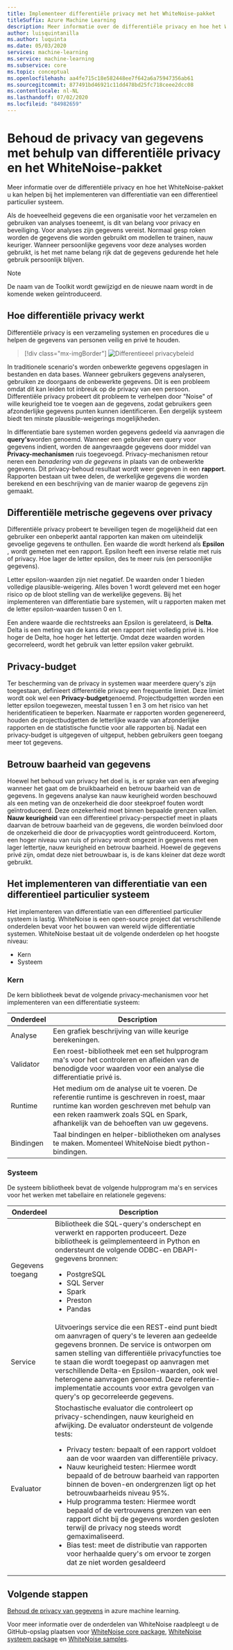 ```yaml
---
title: Implementeer differentiële privacy met het WhiteNoise-pakket
titleSuffix: Azure Machine Learning
description: Meer informatie over de differentiële privacy en hoe het WhiteNoise-pakket u kan helpen bij het implementeren van differentiële privé systemen die de privacy van gegevens behouden.
author: luisquintanilla
ms.author: luquinta
ms.date: 05/03/2020
services: machine-learning
ms.service: machine-learning
ms.subservice: core
ms.topic: conceptual
ms.openlocfilehash: aa4fe715c18e582448ee7f642a6a75947356ab61
ms.sourcegitcommit: 877491bd46921c11dd478bd25fc718ceee2dcc08
ms.contentlocale: nl-NL
ms.lasthandoff: 07/02/2020
ms.locfileid: "84982659"
---
```

# <a name="preserve-data-privacy-by-using-differential-privacy-and-the-whitenoise-package"></a>Behoud de privacy van gegevens met behulp van differentiële privacy en het WhiteNoise-pakket

Meer informatie over de differentiële privacy en hoe het WhiteNoise-pakket u kan helpen bij het implementeren van differentiatie van een differentieel particulier systeem.

Als de hoeveelheid gegevens die een organisatie voor het verzamelen en gebruiken van analyses toeneemt, is dit van belang voor privacy en beveiliging. Voor analyses zijn gegevens vereist. Normaal gesp roken worden de gegevens die worden gebruikt om modellen te trainen, nauw keuriger. Wanneer persoonlijke gegevens voor deze analyses worden gebruikt, is het met name belang rijk dat de gegevens gedurende het hele gebruik persoonlijk blijven.

> [!NOTE]
> De naam van de Toolkit wordt gewijzigd en de nieuwe naam wordt in de komende weken geïntroduceerd. 

## <a name="how-differential-privacy-works"></a>Hoe differentiële privacy werkt

Differentiële privacy is een verzameling systemen en procedures die u helpen de gegevens van personen veilig en privé te houden.

> [!div class="mx-imgBorder"]
> ![Differentieeel privacybeleid](./media/concept-differential-privacy/differential-privacy-process.jpg)

In traditionele scenario's worden onbewerkte gegevens opgeslagen in bestanden en data bases. Wanneer gebruikers gegevens analyseren, gebruiken ze doorgaans de onbewerkte gegevens. Dit is een probleem omdat dit kan leiden tot inbreuk op de privacy van een persoon. Differentiële privacy probeert dit probleem te verhelpen door "Noise" of wille keurigheid toe te voegen aan de gegevens, zodat gebruikers geen afzonderlijke gegevens punten kunnen identificeren. Een dergelijk systeem biedt ten minste plausible-weigerings mogelijkheden.

In differentiatie bare systemen worden gegevens gedeeld via aanvragen die **query's**worden genoemd. Wanneer een gebruiker een query voor gegevens indient, worden de aangevraagde gegevens door middel van **Privacy-mechanismen** ruis toegevoegd. Privacy-mechanismen retour neren een *benadering van de gegevens* in plaats van de onbewerkte gegevens. Dit privacy-behoud resultaat wordt weer gegeven in een **rapport**. Rapporten bestaan uit twee delen, de werkelijke gegevens die worden berekend en een beschrijving van de manier waarop de gegevens zijn gemaakt.

## <a name="differential-privacy-metrics"></a>Differentiële metrische gegevens over privacy

Differentiële privacy probeert te beveiligen tegen de mogelijkheid dat een gebruiker een onbeperkt aantal rapporten kan maken om uiteindelijk gevoelige gegevens te onthullen. Een waarde die wordt herkend als **Epsilon** , wordt gemeten met een rapport. Epsilon heeft een inverse relatie met ruis of privacy. Hoe lager de letter epsilon, des te meer ruis (en persoonlijke gegevens).

Letter epsilon-waarden zijn niet negatief. De waarden onder 1 bieden volledige plausible-weigering. Alles boven 1 wordt geleverd met een hoger risico op de bloot stelling van de werkelijke gegevens. Bij het implementeren van differentiatie bare systemen, wilt u rapporten maken met de letter epsilon-waarden tussen 0 en 1.

Een andere waarde die rechtstreeks aan Epsilon is gerelateerd, is **Delta**. Delta is een meting van de kans dat een rapport niet volledig privé is. Hoe hoger de Delta, hoe hoger het lettertje. Omdat deze waarden worden gecorreleerd, wordt het gebruik van letter epsilon vaker gebruikt.

## <a name="privacy-budget"></a>Privacy-budget

Ter bescherming van de privacy in systemen waar meerdere query's zijn toegestaan, definieert differentiële privacy een frequentie limiet. Deze limiet wordt ook wel een **Privacy-budget**genoemd. Projectbudgetten worden een letter epsilon toegewezen, meestal tussen 1 en 3 om het risico van het heridentificatieen te beperken. Naarmate er rapporten worden gegenereerd, houden de projectbudgetten de letterlijke waarde van afzonderlijke rapporten en de statistische functie voor alle rapporten bij. Nadat een privacy-budget is uitgegeven of uitgeput, hebben gebruikers geen toegang meer tot gegevens.  

## <a name="reliability-of-data"></a>Betrouw baarheid van gegevens

Hoewel het behoud van privacy het doel is, is er sprake van een afweging wanneer het gaat om de bruikbaarheid en betrouw baarheid van de gegevens. In gegevens analyse kan nauw keurigheid worden beschouwd als een meting van de onzekerheid die door steekproef fouten wordt geïntroduceerd. Deze onzekerheid moet binnen bepaalde grenzen vallen. **Nauw keurigheid** van een differentieel privacy-perspectief meet in plaats daarvan de betrouw baarheid van de gegevens, die worden beïnvloed door de onzekerheid die door de privacyopties wordt geïntroduceerd. Kortom, een hoger niveau van ruis of privacy wordt omgezet in gegevens met een lager lettertje, nauw keurigheid en betrouw baarheid. Hoewel de gegevens privé zijn, omdat deze niet betrouwbaar is, is de kans kleiner dat deze wordt gebruikt.

## <a name="implementing-differentially-private-systems"></a>Het implementeren van differentiatie van een differentieel particulier systeem

Het implementeren van differentiatie van een differentieel particulier systeem is lastig. WhiteNoise is een open-source project dat verschillende onderdelen bevat voor het bouwen van wereld wijde differentiatie systemen. WhiteNoise bestaat uit de volgende onderdelen op het hoogste niveau:

- Kern
- Systeem

### <a name="core"></a>Kern

De kern bibliotheek bevat de volgende privacy-mechanismen voor het implementeren van een differentiatie systeem:

|Onderdeel  |Description  |
|---------|---------|
|Analyse     | Een grafiek beschrijving van wille keurige berekeningen. |
|Validator     | Een roest-bibliotheek met een set hulpprogram ma's voor het controleren en afleiden van de benodigde voor waarden voor een analyse die differentiatie privé is.          |
|Runtime     | Het medium om de analyse uit te voeren. De referentie runtime is geschreven in roest, maar runtime kan worden geschreven met behulp van een reken raamwerk zoals SQL en Spark, afhankelijk van de behoeften van uw gegevens.        |
|Bindingen     | Taal bindingen en helper-bibliotheken om analyses te maken. Momenteel WhiteNoise biedt python-bindingen. |

### <a name="system"></a>Systeem

De systeem bibliotheek bevat de volgende hulpprogram ma's en services voor het werken met tabellaire en relationele gegevens:

|Onderdeel  |Description  |
|---------|---------|
|Gegevens toegang     | Bibliotheek die SQL-query's onderschept en verwerkt en rapporten produceert. Deze bibliotheek is geïmplementeerd in Python en ondersteunt de volgende ODBC-en DBAPI-gegevens bronnen:<ul><li>PostgreSQL</li><li>SQL Server</li><li>Spark</li><li>Preston</li><li>Pandas</li></ul>|
|Service     | Uitvoerings service die een REST-eind punt biedt om aanvragen of query's te leveren aan gedeelde gegevens bronnen. De service is ontworpen om samen stelling van differentiële privacyfuncties toe te staan die wordt toegepast op aanvragen met verschillende Delta-en Epsilon-waarden, ook wel heterogene aanvragen genoemd. Deze referentie-implementatie accounts voor extra gevolgen van query's op gecorreleerde gegevens. |
|Evaluator     | Stochastische evaluator die controleert op privacy-schendingen, nauw keurigheid en afwijking. De evaluator ondersteunt de volgende tests: <ul><li>Privacy testen: bepaalt of een rapport voldoet aan de voor waarden van differentiële privacy.</li><li>Nauw keurigheid testen: Hiermee wordt bepaald of de betrouw baarheid van rapporten binnen de boven-en ondergrenzen ligt op het betrouwbaarheids niveau 95%.</li><li>Hulp programma testen: Hiermee wordt bepaald of de vertrouwens grenzen van een rapport dicht bij de gegevens worden gesloten terwijl de privacy nog steeds wordt gemaximaliseerd.</li><li>Bias test: meet de distributie van rapporten voor herhaalde query's om ervoor te zorgen dat ze niet worden gesaldeerd</li></ul> |

## <a name="next-steps"></a>Volgende stappen

[Behoud de privacy van gegevens](how-to-differential-privacy.md) in azure machine learning.

Voor meer informatie over de onderdelen van WhiteNoise raadpleegt u de GitHub-opslag plaatsen voor [WhiteNoise core package](https://github.com/opendifferentialprivacy/whitenoise-core), [WhiteNoise systeem package](https://github.com/opendifferentialprivacy/whitenoise-system) en [WhiteNoise samples](https://github.com/opendifferentialprivacy/whitenoise-samples).